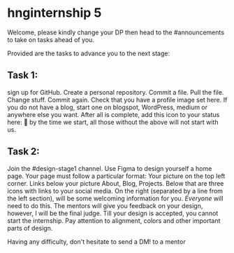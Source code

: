 # hnginternship 5


Welcome, please kindly change your DP then head to the #announcements to take on tasks ahead of you.

Provided are the tasks to advance you to the next stage:

## Task 1:

sign up for GitHub. Create a personal repository. Commit a file. Pull the file. Change stuff. Commit again. Check that you have a profile image set here. If you do not have a blog, start one on blogspot, WordPress, medium or anywhere else you want. After all is complete, add this icon to your status here: :hatching_chick: by the time we start, all those without the above will not start with us.


## Task 2:

Join the #design-stage1 channel. Use Figma to design yourself a home page. Your page must follow a particular format: Your picture on the top left corner. Links below your picture About, Blog, Projects. Below that are three icons with links to your social media. On the right (separated by a line from the left section), will be some welcoming information for you. *Everyone* will need to do this. The mentors will give you feedback on your design, however, I will be the final judge. Till your design is accepted, you cannot start the internship. Pay attention to alignment, colors and other important parts of design.
 
Having any difficulty, don't hesitate to send a DM! to a mentor